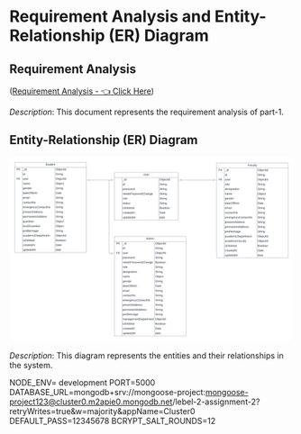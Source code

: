 # Requirement Analysis and Entity-Relationship (ER) Diagram

## Requirement Analysis

([Requirement Analysis - 👈 Click Here](https://docs.google.com/document/d/10mkjS8boCQzW4xpsESyzwCCLJcM3hvLghyD_TeXPBx0/edit?usp=sharing))

*Description*: This document represents the requirement analysis of part-1.

## Entity-Relationship (ER) Diagram

![ER Diagram](./ER_Diagram.png)

*Description*: This diagram represents the entities and their relationships in the system.

NODE_ENV= development
PORT=5000
DATABASE_URL=mongodb+srv://mongoose-project:mongoose-project123@cluster0.m2apie0.mongodb.net/lebel-2-assignment-2?retryWrites=true&w=majority&appName=Cluster0
DEFAULT_PASS=12345678
BCRYPT_SALT_ROUNDS=12